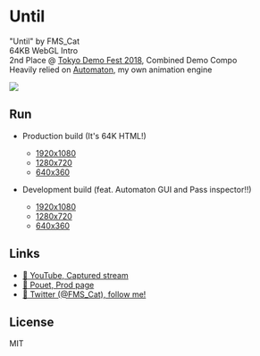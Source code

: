 # Until  

"Until" by FMS_Cat  
64KB WebGL Intro  
2nd Place @ [Tokyo Demo Fest 2018](http://tokyodemofest.jp/2018/), Combined Demo Compo  
Heavily relied on [Automaton](https://github.com/FMS-Cat/automaton), my own animation engine  

![](https://imgur.com/a/OWt1r1h)

## Run

- Production build (It's 64K HTML!)
  - [1920x1080](https://fms-cat.github.io/until/dist/out.png.html#1920x1080)
  - [1280x720](https://fms-cat.github.io/until/dist/out.png.html#1280x720)
  - [640x360](https://fms-cat.github.io/until/dist/out.png.html#640x360)

- Development build (feat. Automaton GUI and Pass inspector!!)
  - [1920x1080](https://fms-cat.github.io/until/dist/index.html#1920x1080)
  - [1280x720](https://fms-cat.github.io/until/dist/index.html#1280x720)
  - [640x360](https://fms-cat.github.io/until/dist/index.html#640x360)

## Links

- [🎥 YouTube, Captured stream]()
- [🔦 Pouet, Prod page]()
- [🐔 Twitter (@FMS_Cat), follow me!]()

## License

MIT